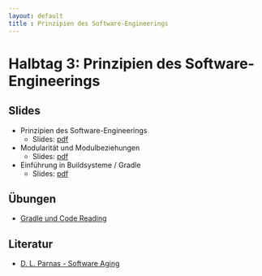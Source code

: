 ```yaml
---
layout: default
title : Prinzipien des Software-Engineerings
---
```


# Halbtag 3: Prinzipien des Software-Engineerings


## Slides 

* Prinzipien des Software-Engineerings
    * Slides: [pdf](/comingsoon)
* Modularität und Modulbeziehungen
    * Slides: [pdf](/comingsoon)
* Einführung in Buildsysteme / Gradle
    * Slides: [pdf](/comingsoon)


## Übungen

* [Gradle und Code Reading](./exercises/code-reading)

## Literatur

* [D. L. Parnas - Software Aging](https://ieeexplore.ieee.org/abstract/document/296790/)


